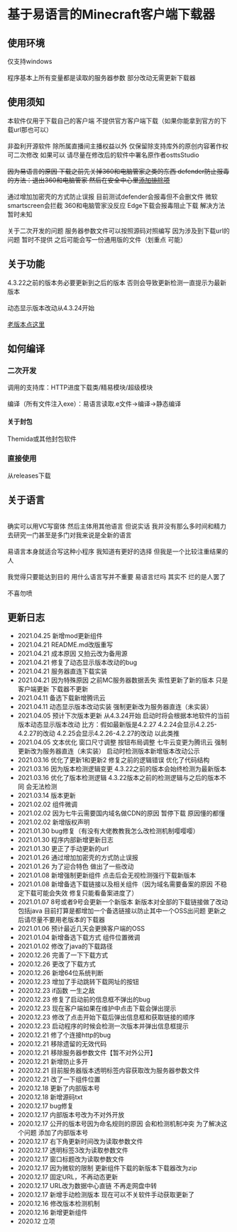 # 基于易语言的Minecraft客户端下载器<br>

## 使用环境

仅支持windows<br><br>
程序基本上所有变量都是读取的服务器参数 部分改动无需更新下载器

## 使用须知
本软件仅用于下载自己的客户端 不提供官方客户端下载（如果你能拿到官方的下载url那也可以）<br><br>
非盈利开源软件 除所属直播间主播权益以外 仅保留除支持库外的原创内容著作权 可二次修改 如果可以 请尽量在修改后的软件中署名原作者osttsStudio<br><br>
<s>因为易语言的原因 下载之前先关掉360和电脑管家之类的东西 defender防止报毒的方法：退出360和电脑管家 然后在安全中心里[添加排除项](https://jingyan.baidu.com/article/b87fe19e22f8435219356840.html)</s><br><br>
通过增加加密壳的方式防止误报 目前测试defender会报毒但不会删文件 微软smartscreen会拦截 360和电脑管家没反应 Edge下载会报毒阻止下载 解决方法暂时未知<br><br>
关于二次开发的问题 服务器参数文件可以按照源码对照编写 因为涉及到下载url的问题 暂时不提供 之后可能会写一份通用版的文件（划重点 可能）

## 关于功能

4.3.22之前的版本务必要更新到之后的版本 否则会导致更新检测一直提示为最新版本<br><br>
动态显示版本改动从4.3.24开始<br><br>
[老版本点这里](https://github.com/SHDocter/ostts_download/releases)

## 如何编译

### 二次开发

调用的支持库：HTTP进度下载类/精易模块/超级模块<br><br>
编译（所有文件注入exe）：易语言读取.e文件->编译->静态编译

#### 关于封包

Themida或其他封包软件

### 直接使用
从releases下载
## 关于语言
 
<br>确实可以用VC写窗体 然后主体用其他语言 但说实话 我并没有那么多时间和精力去研究一门甚至是多门对我来说是全新的语言<br><br>
易语言本身就适合写这种小程序 我知道有更好的选择 但我是一个比较注重结果的人<br><br>
我觉得只要能达到目的 用什么语言写并不重要 易语言烂吗 其实不 烂的是人罢了<br><br>
不喜勿喷

## 更新日志

- 2021.04.25 新增mod更新组件
- 2021.04.21 README.md改版重写
- 2021.04.21 成本原因 又拍云改为备用源
- 2021.04.21 修复了动态显示版本改动的bug
- 2021.04.21 服务器直连下载实装
- 2021.04.21 因为特殊原因 之前MC服务器数据丢失 索性更新了新的版本 只是客户端更新 下载器不更新
- 2021.04.11 备选下载新增腾讯云
- 2021.04.11 动态显示版本改动实装 强制更新改为服务器直连（未实装）
- 2021.04.05 预计下次版本更新 从4.3.24开始 启动时将会根据本地软件的当前版本动态显示版本改动 比方：假如最新版是4.2.27 4.2.24会显示4.2.25-4.2.27的改动 4.2.25会显示4.2.26-4.2.27的改动 以此类推
- 2021.04.05 文本优化 窗口尺寸调整 按钮布局调整 七牛云变更为腾讯云 强制更新改为服务器直连（未实装） 启动时检测版本新增版本改动公示
- 2021.03.16 优化了更新1和更新2 修复之前的逻辑错误 优化了代码结构
- 2021.03.16 因为版本检测逻辑变更 4.3.22之前的版本会始终检测为最新版本
- 2021.03.16 优化了版本检测逻辑 4.3.22版本之前的检测逻辑与之后的版本不同 会无法检测
- 2021.03.14 版本更新 
- 2021.02.02 组件微调
- 2021.02.02 因为七牛云需要国内域名做CDN的原因 暂停下载 原因懂的都懂
- 2021.02.02 新增版权声明
- 2021.01.30 bug修复（有没有大佬教教我怎么改检测机制嘤嘤嘤）
- 2021.01.30 程序内部新增更新日志
- 2021.01.30 更正了手动更新的url
- 2021.01.26 通过增加加密壳的方式防止误报
- 2021.01.26 为了迎合特色 做出了一些改动
- 2021.01.08 新增强制更新组件 点击后会无视检测强行下载新版本
- 2021.01.08 新增备选下载链接以及相关组件（因为域名需要备案的原因 不稳定下载可能会失效 修复只能看备案进度了）
- 2021.01.07 8号或者9号会更新一个新版本 新版本对全部的下载链接做了改动 包括java 目前打算是都增加一个备选链接以防止其中一个OSS出问题 更新之后请尽量不要用老版本的下载器
- 2021.01.06 预计最近几天会更换客户端的OSS
- 2021.01.04 新增备选下载方式 组件位置微调
- 2021.01.02 修改了java的下载路径
- 2020.12.26 完善了一下下载方式
- 2020.12.26 更改了下载方式
- 2020.12.26 新增64位系统判断
- 2020.12.23 增加了手动跳转下载网址的按钮
- 2020.12.23 if函数 一生之敌
- 2020.12.23 修复了启动前的信息框不弹出的bug
- 2020.12.23 现在客户端如果在维护中点击下载会弹出提示
- 2020.12.23 修改了点击开始下载后弹出信息框和获取链接的顺序
- 2020.12.23 启动程序的时候会检测一次版本并弹出信息框提示
- 2020.12.21 修了个连接http的bug
- 2020.12.21 移除遗留的无效代码
- 2020.12.21 移除服务器参数文件【暂不对外公开】
- 2020.12.21 新增防止多开
- 2020.12.21 目前服务器版本透明标签内容获取改为服务器参数文件
- 2020.12.21 改了一下组件位置
- 2020.12.18 更新了内部版本号
- 2020.12.18 新增源码txt
- 2020.12.17 bug修复
- 2020.12.17 内部版本号改为不对外开放
- 2020.12.17 公开的版本号因为命名规则的原因 会和检测机制冲突 为了解决这个问题 添加了内部版本号
- 2020.12.17 右下角更新时间改为读取参数文件
- 2020.12.17 透明标签3改为读取参数文件
- 2020.12.17 窗口标题改为读取参数文件
- 2020.12.17 因为微软的限制 更新组件下载的新版本下载器改为zip
- 2020.12.17 固定URL，不再动态更新
- 2020.12.17 URL改为数据中心直链 不再走网盘中转
- 2020.12.17 新增手动检测版本 现在可以不关软件手动获取更新了
- 2020.12.16 修改版本检测机制
- 2020.12.16 新增更新组件
- 2020.12 立项
